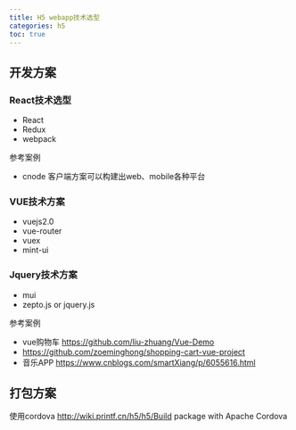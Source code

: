 ```yaml
---
title: H5 webapp技术选型
categories: h5
toc: true
---
```



## 开发方案

### React技术选型

- React
- Redux 
- webpack

参考案例

- cnode 客户端方案可以构建出web、mobile各种平台

### VUE技术方案

- vuejs2.0
- vue-router
- vuex
- mint-ui


### Jquery技术方案

- mui
- zepto.js or jquery.js

参考案例

- vue购物车 https://github.com/liu-zhuang/Vue-Demo
- https://github.com/zoeminghong/shopping-cart-vue-project
- 音乐APP https://www.cnblogs.com/smartXiang/p/6055616.html

## 打包方案 

使用cordova http://wiki.printf.cn/h5/h5/Build package with Apache Cordova